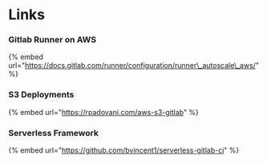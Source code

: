 # Links

### Gitlab Runner on AWS

{% embed url="https://docs.gitlab.com/runner/configuration/runner\_autoscale\_aws/" %}

### S3 Deployments

{% embed url="https://rpadovani.com/aws-s3-gitlab" %}

### Serverless Framework

{% embed url="https://github.com/bvincent1/serverless-gitlab-ci" %}




